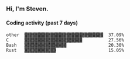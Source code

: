 ### Hi, I'm Steven.

#### Coding activity (past 7 days)
```
other  ▓▓▓▓▓▓▓▓▓▓▓▓▓▓▓▓▓▓▓▓▓▓▓▓▓▓▓▓▓▓  37.09%
C      ▓▓▓▓▓▓▓▓▓▓▓▓▓▓▓▓▓▓▓▓▓▓          27.56%
Bash   ▓▓▓▓▓▓▓▓▓▓▓▓▓▓▓▓                20.30%
Rust   ▓▓▓▓▓▓▓▓▓▓▓▓                    15.05%
```
